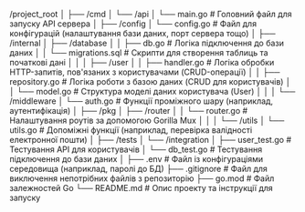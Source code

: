 /project_root
│
├── /cmd
│   └── /api
│       └── main.go            # Головний файл для запуску API сервера
│
├── /config
│   └── config.go              # Файл для конфігурацій (налаштування бази даних, порт сервера тощо)
│
├── /internal
│   ├── /database
│   │   ├── db.go              # Логіка підключення до бази даних
│   │   └── migrations.sql     # Скрипти для створення таблиць та початкові дані
│   │
│   ├── /user
│   │   ├── handler.go         # Логіка обробки HTTP-запитів, пов'язаних з користувачами (CRUD-операції)
│   │   ├── repository.go      # Логіка роботи з базою даних (CRUD для користувачів)
│   │   └── model.go           # Структура моделі даних користувача (User)
│   │
│   └── /middleware
│       └── auth.go            # Функції проміжного шару (наприклад, аутентифікація)
│
├── /pkg
│   ├── /router
│   │   └── router.go          # Налаштування роутів за допомогою Gorilla Mux
│   │
│   └── /utils
│       └── utils.go           # Допоміжні функції (наприклад, перевірка валідності електронної пошти)
│
├── /tests
│   └── /integration
│       ├── user_test.go       # Тестування API для користувачів
│       └── db_test.go         # Тестування підключення до бази даних
│
├── .env                        # Файл із конфігураціями середовища (наприклад, паролі до БД)
├── .gitignore                  # Файл для виключення непотрібних файлів з репозиторію
├── go.mod                      # Файл залежностей Go
└── README.md                   # Опис проекту та інструкції для запуску
